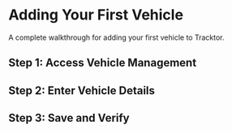 # Adding Your First Vehicle

A complete walkthrough for adding your first vehicle to Tracktor.

<!-- PLACEHOLDER: Manual Update Required -->
<!-- Type: screenshot -->
<!-- Instructions: Add step-by-step screenshots of vehicle addition process -->
<!-- Priority: high -->

## Step 1: Access Vehicle Management

<!-- PLACEHOLDER: Manual Update Required -->
<!-- Type: feature-description -->
<!-- Instructions: How to navigate to vehicle management -->
<!-- Priority: high -->

## Step 2: Enter Vehicle Details

<!-- PLACEHOLDER: Manual Update Required -->
<!-- Type: feature-description -->
<!-- Instructions: Detailed explanation of each field -->
<!-- Priority: high -->

## Step 3: Save and Verify

<!-- PLACEHOLDER: Manual Update Required -->
<!-- Type: feature-description -->
<!-- Instructions: Saving the vehicle and verification steps -->
<!-- Priority: medium -->
